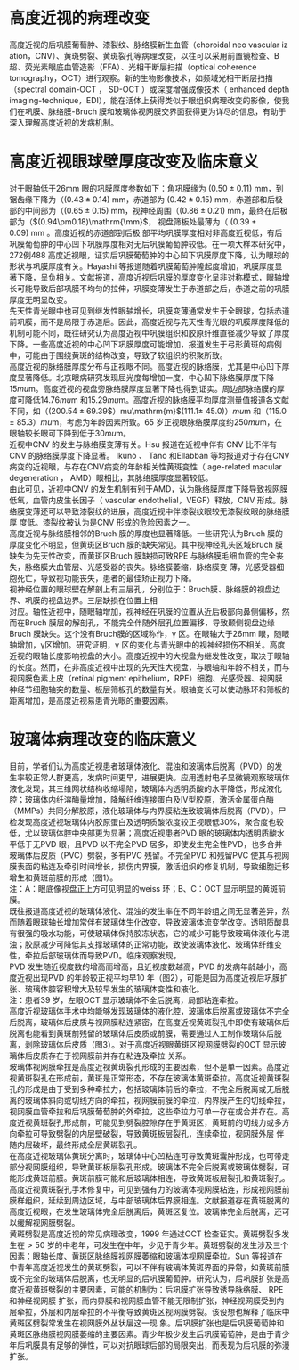 # 高度近视的病理改变  
高度近视的后巩膜葡萄肿、漆裂纹、脉络膜新生血管（choroidal neo vascular iz ation，CNV）、黄斑劈裂、黄斑裂孔等病理改变，以往可以采用前置镜检查、B 超、荧光素眼底血管造影（FFA）、光相干断层扫描（optical coherence tomography，OCT）进行观察。新的生物影像技术，如频域光相干断层扫描（spectral domain-OCT ， SD-OCT ）或深度增强成像技术（ enhanced depth  imaging-technique，EDI），能在活体上获得类似于眼组织病理改变的影像，使我们在巩膜、脉络膜-Bruch 膜和玻璃体视网膜交界面获得更为详尽的信息，有助于深入理解高度近视的发病机制。  
#  高度近视眼球壁厚度改变及临床意义  
对于眼轴低于$26\mathrm{mm}$ 眼的巩膜厚度参数如下：角巩膜缘为
$\left(0.50\pm0.11\right)\ \mathrm{mm}$，到锯齿缘下降为（$\left(0.43\pm0.14\right)\ \mathrm{mm}$，赤道部为
$(0.42\pm0.15)\mathrm{~mm}$，赤道部和后极部的中间部为（$\left(0.65\pm0.15\right)\ \mathrm{mm}$，视神经周围（$\left(0.86\pm0.21\right)\ \mathrm{mm}$，最终在后极部为（$(0.94\pm0.18)\mathrm{\mm}$， 视盘筛板处最薄为（ $\left(0.39\pm0.09\right)\ \mathrm{mm}$ 。高度近视的赤道部到后极 部平均巩膜厚度相对非高度近视低，有后巩膜葡萄肿的中心凹下巩膜厚度相对无后巩膜葡萄肿较低。在一项大样本研究中，272例488 高度近视眼，证实后巩膜葡萄肿的中心凹下巩膜厚度下降，认为眼球的形状与巩膜厚度有关。Hayashi 等报道随着巩膜葡萄肿隆起度增加，巩膜厚度显著下降，呈负相关。文献报道，高度近视后巩膜的厚度变化呈非对称模式，眼轴增长可能导致后部巩膜不均匀的拉伸，巩膜变薄发生于赤道部之后，赤道之前的巩膜厚度无明显改变。  
先天性青光眼中也可见到继发性眼轴增长，巩膜变薄通常发生于全眼球，包括赤道前巩膜，而不是局限于赤道后。因此，高度近视与先天性青光眼的巩膜厚度降低的机制可能不同，既往研究认为高度近视中巩膜组织和胶原纤维直径减少导致了厚度下降。一些高度近视的中心凹下巩膜厚度可能增加，报道发生于弓形黄斑的病例中，可能由于围绕黄斑的结构改变，导致了软组织的积聚所致。  
高度近视的脉络膜厚度分布与正视眼不同。高度近视的脉络膜，尤其是中心凹下厚度显著降低。北京眼病研究发现屈光度每增加一度，中心凹下脉络膜厚度下降$15mu\mathrm{m}$。高度近视的视盘旁脉络膜厚度显著下降也得到证实。周边部脉络膜的厚度可降低$14.76mu\mathrm{m}$ 和$15.29mu\mathrm{m}$。高度近视的脉络膜平均厚度测量值报道各文献不同，如（$(200.54\pm69.39\$）$mu\mathrm{m}$$(111.1\pm\:45.0)$）$mu\mathrm{m}$ 和（115.0 $\pm\ 85.3$）$mu\mathrm{m}$，考虑为年龄因素所致。65 岁正视眼脉络膜厚度约$250mu\mathrm{m}$，在眼轴较长眼可下降到低于$30mu\mathrm{m}$。  
近视中CNV 的发生与脉络膜变薄有关。Hsu 报道在近视中伴有 CNV  比不伴有 CNV  的脉络膜厚度下降显著。 Ikuno 、 Tano 和Ellabban 等均报道对于存在CNV 病变的近视眼，与存在CNV病变的年龄相关性黄斑变性（ age-related macular degeneration ， AMD）眼相比，其脉络膜厚度显著较低。  
由此可见，近视中CNV 的发生机制有别于AMD，认为脉络膜厚度下降导致视网膜低氧，血管内皮生长因子（ vascular  endothelial，VEGF）释放，CNV 形成。脉络膜变薄还可以导致漆裂纹的进展，高度近视中伴漆裂纹眼较无漆裂纹眼的脉络膜厚 度低。漆裂纹被认为是CNV 形成的危险因素之一。  
高度近视与脉络膜相邻的Bruch 膜的厚度也显著降低。一些研究认为Bruch 膜的厚度变化不明显，但黄斑区Bruch 膜的缺失常见。其中视神经乳头区域Bruch 膜缺失为先天性改变，而黄斑区Bruch 膜缺损可致RPE 与脉络膜毛细血管的完全丧失，脉络膜大血管层、光感受器的丧失。脉络膜萎缩，脉络膜变 薄，光感受器细胞死亡，导致视功能丧失，患者的最佳矫正视力下降。  
视神经位置的眼球壁在解剖上有三层孔，分别位于：Bruch膜、脉络膜的视盘边界、巩膜的视盘边界。三层缺损在位置上相  
对应。轴性近视中，随眼轴增加，视神经在巩膜的位置从近后极部向鼻侧偏移，然而在Bruch 膜层的解剖孔，不能完全伴随外层孔位置偏移，导致颞侧视盘边缘Bruch 膜缺失。这个没有Bruch膜的区域称作，γ 区。在眼轴大于$26\mathrm{mm}$ 眼，随眼轴增加，γ区增加。研究证明，γ 区的变化与青光眼中的视神经损伤不相关。高度近视的眼轴长度影响视盘的大小。高度近视中的大视盘为继发性改变，取决于眼轴的长度。然而，在非高度近视中出现的先天性大视盘，与眼轴和年龄不相关，而与视网膜色素上皮（retinal pigment epithelium，RPE）细胞、光感受器、视网膜神经节细胞轴突的数量、板层筛板孔的数量有关。眼轴变长可以使动脉环和筛板的距离增加，是高度近视易患青光眼的重要因素。  
#  玻璃体病理改变的临床意义  
目前，学者们认为高度近视患者玻璃体液化、混浊和玻璃体后脱离（PVD）的发生率较正常人群更高，发病时间更早，进展更快。应用透射电子显微镜观察玻璃体液化发现，其三维网状结构收缩塌陷，玻璃体内透明质酸的水平降低，形成液化腔；玻璃体内纤溶酶量增加，降解纤维连接蛋白及Ⅳ型胶原，激活金属蛋白酶（MMPs）共同分解胶原，液化玻璃体与内界膜粘连致玻璃体后脱离（PVD）。尸检发现高度近视玻璃体内胶原蛋白及透明质酸浓度较正视眼低$30\%$，聚合度也较低，尤以玻璃体腔中央部更为显著；高度近视患者PVD 眼的玻璃体内透明质酸水平低于无PVD 眼，且PVD 以不完全PVD 居多，即使发生完全性PVD，也多合并玻璃体后皮质（PVC）劈裂，多有PVC 残留。不完全PVD 和残留PVC 使其与视网膜表面的粘连及牵引时间增长，损伤内界膜，激活组织的修复机制，导致细胞迁移增生和黄斑前膜的形成（图1）。  
注：A：眼底像视盘正上方可见明显的weiss 环；B、C：OCT 显示明显的黄斑前膜。  
既往报道高度近视的玻璃体液化、混浊的发生率在不同年龄组之间无显著差异，然而随着眼球轴长增加常伴有玻璃体生化改变，导致玻璃体流变学改变。透明质酸具有很强的吸水功能，可使玻璃体保持胶冻状态，它的减少可能导致玻璃体液化与混浊；胶原减少可降低其支撑玻璃体的正常功能，致使玻璃体液化、玻璃体纤维变性，牵拉后部玻璃体而导致PVD。临床观察发现，  
PVD 发生随近视度数的增高而增高，且近视度数越高，PVD 的发病年龄越小，高度近视出现PVD 的年龄较正视平均早10 年（图2），可能是因为高度近视后巩膜扩张、玻璃体腔容积增大及较早发生的玻璃体变性和液化。  
注：患者39 岁，左眼OCT 显示玻璃体不全后脱离，局部粘连牵拉。  
高度近视玻璃体手术中均能够发现玻璃体的液化腔，玻璃体后脱离或玻璃体不完全后脱离，玻璃体后皮质与视网膜粘连紧密，在高度近视黄斑裂孔中即使有玻璃体后脱离也能看到黄斑前残留的玻璃体后皮质或前膜，需要通过人工制作玻璃体后脱离，剥除玻璃体后皮质（图3）。对于高度近视眼黄斑区视网膜劈裂的OCT 显示玻璃体后皮质存在于视网膜前并存在粘连及牵拉 关系。  
玻璃体视网膜牵拉是高度近视黄斑裂孔形成的主要因素，但不是单一因素。高度近视黄斑裂孔在形成前，黄斑是正常形态，不存在玻璃体黄斑牵拉。高度近视黄斑裂孔的形成是由于受到多种牵拉力，包括玻璃体前后的牵拉，不完全后脱离或无后脱离的玻璃体斜向或切线方向的牵拉，视网膜前膜的牵拉，内界膜产生的切线牵拉，视网膜血管牵拉和后巩膜葡萄肿的外牵拉，这些牵拉力可单一存在或合并存在。高度近视黄斑裂孔形成前，可能见到劈裂腔隙存在于黄斑区，黄斑前的切线力或多方向牵拉可导致劈裂的内层壁破裂，导致黄斑板层裂孔，连续牵拉，视网膜外层 伴随内层破坏，最终形成全层黄斑裂孔。  
在高度近视玻璃体黄斑分离时，玻璃体中心凹粘连可导致黄斑囊肿形成，也可带走部分视网膜组织，导致黄斑板层裂孔形成。玻璃体不完全后脱离或玻璃体劈裂，可能形成黄斑前膜。黄斑前膜可能和后玻璃体相连，导致黄斑板层裂孔和黄斑裂孔。高度近视黄斑裂孔手术修复中，可见到强有力的玻璃体视网膜粘连，形成视网膜前膜样组织，延续到周边区域，与中部玻璃体后界膜相连。文献报道存在黄斑脱离的高度近视眼，在发生玻璃体完全后脱离后，黄斑区复位。玻璃体完全后脱离，还可以缓解视网膜劈裂。  
黄斑劈裂是高度近视的常见病理改变，1999 年通过OCT 检查证实。黄斑劈裂多发生在$>50$ 岁的中老年，可发生在中年，少见于青少年。黄斑劈裂的发生涉及三个因素：眼轴长度、黄斑区脉络膜视网膜萎缩和玻璃体视网膜牵拉。Sun 等报道在中青年高度近视发生的黄斑劈裂，可以不伴有玻璃体黄斑界面的异常，如黄斑前膜或不完全的玻璃体后脱离，也无明显的后巩膜葡萄肿。研究认为，后巩膜扩张是高度近视黄斑劈裂的主要因素，可能的机制为：后巩膜扩张导致诱导脉络膜、 RPE  和神经视网膜 扩张，而内界膜和视网膜血管不能无限制扩张，神经视网膜受到内层牵拉，外层和内层牵拉的不平衡导致黄斑区视网膜劈裂。该设想也解释了临床中黄斑区劈裂常发生在视网膜外丛状层这一现 象。后巩膜扩张也是后巩膜葡萄肿和黄斑区脉络膜视网膜萎缩的主要因素。青少年极少发生后巩膜葡萄肿，是由于青少年后巩膜具有足够的弹性，可以对抗眼球后部的局限突出，而表现为后巩膜的弥漫扩张。  
